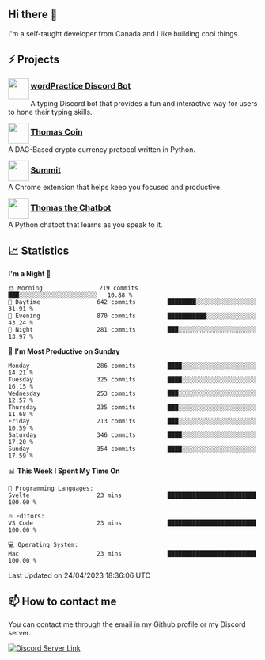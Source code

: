 <h2>Hi there 👋</h2>

<p>I'm a self-taught developer from Canada and I like building cool things.</p>

<h2>⚡ Projects</h2>

<img align="left" src="https://i.imgur.com/BIzs17V.png" width="42" height="42" />
<h3><a target="_blank" href="https://wordpractice.principle.sh/">wordPractice Discord Bot</a></h3>
<p>A typing Discord bot that provides a fun and interactive way for users to hone their typing skills.</p>

<img align="left" src="https://i.imgur.com/4FdQpgN.png" width="42" height="42" />
<h3><a href="https://github.com/principle105/thomas-coin">Thomas Coin</a></h3>
<p>A DAG-Based crypto currency protocol written in Python.</p>

<img align="left" src="https://i.imgur.com/Ly8Atho.png" width="42" height="42" />
<h3><a href="https://summit.sh/">Summit</a></h3>
<p>A Chrome extension that helps keep you focused and productive.</p>

<img align="left" src="https://i.imgur.com/hA9YF2s.png" width="42" height="42" />
<h3><a href="https://github.com/principle105/thomasthechatbot">Thomas the Chatbot</a></h3>
<p>A Python chatbot that learns as you speak to it.</p>

<h2>📈 Statistics</h2>

<!--START_SECTION:waka-->
**I'm a Night 🦉** 

```text
🌞 Morning                219 commits         ███░░░░░░░░░░░░░░░░░░░░░░   10.88 % 
🌆 Daytime                642 commits         ████████░░░░░░░░░░░░░░░░░   31.91 % 
🌃 Evening                870 commits         ███████████░░░░░░░░░░░░░░   43.24 % 
🌙 Night                  281 commits         ███░░░░░░░░░░░░░░░░░░░░░░   13.97 % 
```
📅 **I'm Most Productive on Sunday** 

```text
Monday                   286 commits         ████░░░░░░░░░░░░░░░░░░░░░   14.21 % 
Tuesday                  325 commits         ████░░░░░░░░░░░░░░░░░░░░░   16.15 % 
Wednesday                253 commits         ███░░░░░░░░░░░░░░░░░░░░░░   12.57 % 
Thursday                 235 commits         ███░░░░░░░░░░░░░░░░░░░░░░   11.68 % 
Friday                   213 commits         ███░░░░░░░░░░░░░░░░░░░░░░   10.59 % 
Saturday                 346 commits         ████░░░░░░░░░░░░░░░░░░░░░   17.20 % 
Sunday                   354 commits         ████░░░░░░░░░░░░░░░░░░░░░   17.59 % 
```


📊 **This Week I Spent My Time On** 

```text
💬 Programming Languages: 
Svelte                   23 mins             █████████████████████████   100.00 % 

🔥 Editors: 
VS Code                  23 mins             █████████████████████████   100.00 % 

💻 Operating System: 
Mac                      23 mins             █████████████████████████   100.00 % 
```


 Last Updated on 24/04/2023 18:36:06 UTC
<!--END_SECTION:waka-->

<h2>📫 How to contact me</h2>

You can contact me through the email in my Github profile or my Discord server.

[![Discord Server Link](https://dcbadge.vercel.app/api/server/DHnk46C)](https://discord.gg/DHnk46C)

